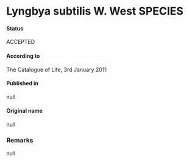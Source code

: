 Lyngbya subtilis W. West SPECIES
=======

#### Status
ACCEPTED

#### According to
The Catalogue of Life, 3rd January 2011

#### Published in
null

#### Original name
null

### Remarks
null